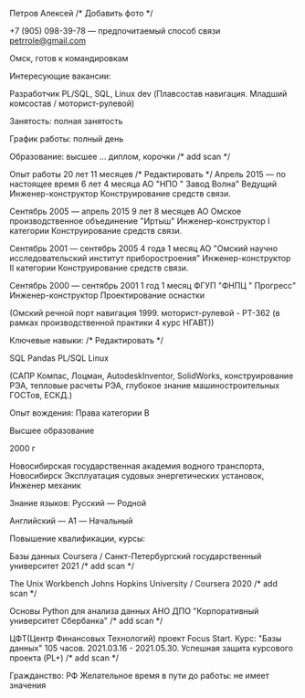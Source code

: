

Петров Алексей
/* Добавить фото */


 +7 (905) 098-39-78 — предпочитаемый способ связи
petrrole@gmail.com


Омск, готов к командировкам


Интересующие вакансии:


Разработчик PL/SQL, SQL, Linux dev
(Плавсостав навигация. Младший комсостав / моторист-рулевой)


Занятость: полная занятость

График работы: полный день

Образование: высшее ... диплом, корочки /* add scan */

Опыт работы 20 лет 11 месяцев  /* Редактировать */
Апрель 2015 — по настоящее время
6 лет 4 месяца
АО "НПО " Завод Волна"
Ведущий Инженер-конструктор
Конструирование средств связи.

Сентябрь 2005 — апрель 2015
9 лет 8 месяцев
АО Омское производственное объединение "Иртыш"
Инженер-конструктор I категории
Конструирование средств связи.

Сентябрь 2001 — сентябрь 2005
4 года 1 месяц
АО "Омский научно исследовательский институт приборостроения"
Инженер-конструктор II категории
Конструирование средств связи.

Сентябрь 2000 — сентябрь 2001
1 год 1 месяц
ФГУП "ФНПЦ " Прогресс"
Инженер-конструктор
Проектирование оснастки

(Омский речной порт навигация 1999. 
моторист-рулевой - РТ-362 (в рамках производственной практики 4 курс НГАВТ))


Ключевые навыки: /* Редактировать */


SQL
Pandas
PL/SQL
Linux

(САПР Компас, Лоцман, AutodeskInventor, SolidWorks, конструирование РЭА, тепловые расчеты РЭА, 
	глубокое знание машиностроительных ГОСТов, ЕСКД.)

Опыт вождения:
Права категории B

Высшее образование

2000 г

Новосибирская государственная академия водного транспорта, Новосибирск
Эксплуатация судовых энергетических установок, Инженер механик

Знание языков:
Русский — Родной

Английский — A1 — Начальный

Повышение квалификации, курсы:

Базы данных
Coursera / Санкт-Петербургский государственный университет
2021 /* add scan */

The Unix Workbench
Johns Hopkins University / Coursera
2020 /* add scan */

Основы Python для анализа данных
АНО ДПО "Корпоративный университет Сбербанка" /* add scan */

ЦФТ(Центр Финансовых Технологий) проект Focus Start. Курс: "Базы данных" 105 часов.
2021.03.16 - 2021.05.30. Успешная защита курсового проекта (PL+) /* add scan */



Гражданство: РФ
Желательное время в пути до работы: не имеет значения


 

